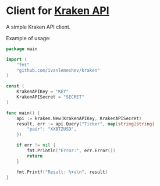 # Client for [Kraken API](https://www.kraken.com/help/api)

A simple Kraken API client.

Example of usage:

```go
package main

import (
    "fmt"
    "github.com/ivanlemeshev/kraken"
)

const (
    KrakenAPIKey = "KEY"
    KrakenAPISecret = "SECRET"
)

func main() {
    api := kraken.New(KrakenAPIKey, KrakenAPISecret)
    result, err := api.Query("Ticker", map[string]string{
        "pair": "XXBTZUSD",
    })

    if err != nil {
        fmt.Println("Error:", err.Error())
        return
    }

    fmt.Printf("Result: %+v\n", result)
}
```
